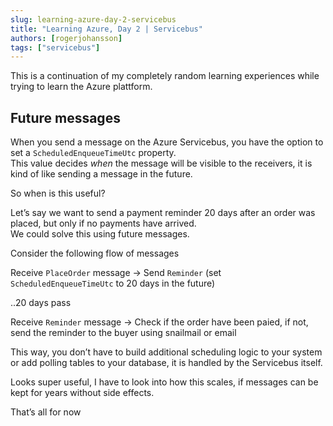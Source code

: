```yaml
---
slug: learning-azure-day-2-servicebus
title: "Learning Azure, Day 2 | Servicebus"
authors: [rogerjohansson]
tags: ["servicebus"]
---
```

This is a continuation of my completely random learning experiences while trying to learn the Azure plattform.

<!-- truncate -->

## Future messages

When you send a message on the Azure Servicebus, you have the option to set a `ScheduledEnqueueTimeUtc` property.  
This value decides *when* the message will be visible to the receivers, it is kind of like sending a message in the future.

So when is this useful?

Let’s say we want to send a payment reminder 20 days after an order was placed, but only if no payments have arrived.  
We could solve this using future messages.

Consider the following flow of messages

Receive `PlaceOrder` message -\> Send `Reminder` (set `ScheduledEnqueueTimeUtc` to 20 days in the future)

..20 days pass

Receive `Reminder` message -\> Check if the order have been paied, if not, send the reminder to the buyer using snailmail or email

This way, you don’t have to build additional scheduling logic to your system or add polling tables to your database, it is handled by the Servicebus itself.

Looks super useful, I have to look into how this scales, if messages can be kept for years without side effects.

That’s all for now
